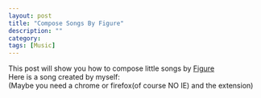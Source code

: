 ```yaml
---
layout: post
title: "Compose Songs By Figure"
description: ""
category: 
tags: [Music]
---
```


This post will show you how to compose little songs by [Figure](https://itunes.apple.com/us/app/figure/)     
Here is a song created by myself:    
<embed src="/assets/song/Happy.aif" width=300 height=60 type=audio/x-ms-wma controls="ControlPanel" autostart="false" loop="false" hidden="false"></embed>     
(Maybe you need a chrome or firefox(of course NO IE) and the extension)